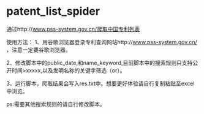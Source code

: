 # patent_list_spider
通过http://www.pss-system.gov.cn/爬取中国专利列表



使用方法： 1、用谷歌浏览器登录专利查询网站http://www.pss-system.gov.cn/ ，注意一定要谷歌浏览器。 

2、修改脚本中的public_date,和name_keyword,目前脚本中的搜索规则只支持公开时间>xxxxx,以及发明名称的关键字筛选（or）。 

3、运行脚本，爬取结果会写入res.txt中。想要更好体验请自行复制粘贴至excel中浏览。 

ps:需要其他搜索规则的请自行修改脚本。
